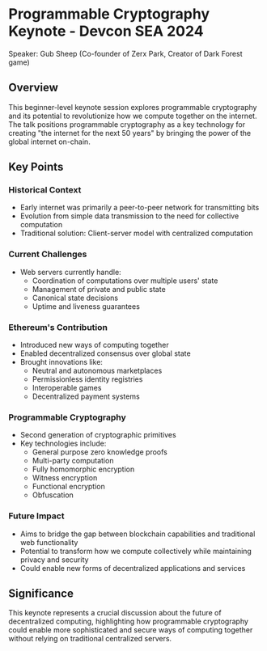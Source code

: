 # Programmable Cryptography Keynote - Devcon SEA 2024
Speaker: Gub Sheep (Co-founder of Zerx Park, Creator of Dark Forest game)

## Overview
This beginner-level keynote session explores programmable cryptography and its potential to revolutionize how we compute together on the internet. The talk positions programmable cryptography as a key technology for creating "the internet for the next 50 years" by bringing the power of the global internet on-chain.

## Key Points

### Historical Context
- Early internet was primarily a peer-to-peer network for transmitting bits
- Evolution from simple data transmission to the need for collective computation
- Traditional solution: Client-server model with centralized computation

### Current Challenges
- Web servers currently handle:
  - Coordination of computations over multiple users' state
  - Management of private and public state
  - Canonical state decisions
  - Uptime and liveness guarantees

### Ethereum's Contribution
- Introduced new ways of computing together
- Enabled decentralized consensus over global state
- Brought innovations like:
  - Neutral and autonomous marketplaces
  - Permissionless identity registries
  - Interoperable games
  - Decentralized payment systems

### Programmable Cryptography
- Second generation of cryptographic primitives
- Key technologies include:
  - General purpose zero knowledge proofs
  - Multi-party computation
  - Fully homomorphic encryption
  - Witness encryption
  - Functional encryption
  - Obfuscation

### Future Impact
- Aims to bridge the gap between blockchain capabilities and traditional web functionality
- Potential to transform how we compute collectively while maintaining privacy and security
- Could enable new forms of decentralized applications and services

## Significance
This keynote represents a crucial discussion about the future of decentralized computing, highlighting how programmable cryptography could enable more sophisticated and secure ways of computing together without relying on traditional centralized servers. 
